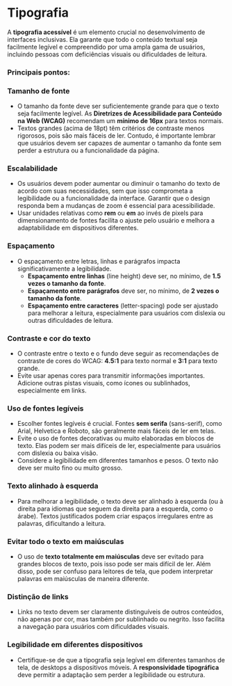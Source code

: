 # Tipografia

A **tipografia acessível** é um elemento crucial no desenvolvimento de interfaces inclusivas. Ela garante que todo o conteúdo textual seja facilmente legível e compreendido por uma ampla gama de usuários, incluindo pessoas com deficiências visuais ou dificuldades de leitura. 

### Principais pontos:

### **Tamanho de fonte**

- O tamanho da fonte deve ser suficientemente grande para que o texto seja facilmente legível. As **Diretrizes de Acessibilidade para Conteúdo na Web (WCAG)** recomendam um **mínimo de 16px** para textos normais.
- Textos grandes (acima de 18pt) têm critérios de contraste menos rigorosos, pois são mais fáceis de ler. Contudo, é importante lembrar que usuários devem ser capazes de aumentar o tamanho da fonte sem perder a estrutura ou a funcionalidade da página.

### **Escalabilidade**

- Os usuários devem poder aumentar ou diminuir o tamanho do texto de acordo com suas necessidades, sem que isso comprometa a legibilidade ou a funcionalidade da interface. Garantir que o design responda bem a mudanças de zoom é essencial para acessibilidade.
- Usar unidades relativas como **rem** ou **em** ao invés de pixels para dimensionamento de fontes facilita o ajuste pelo usuário e melhora a adaptabilidade em dispositivos diferentes.

### **Espaçamento**

- O espaçamento entre letras, linhas e parágrafos impacta significativamente a legibilidade.
    - **Espaçamento entre linhas** (line height) deve ser, no mínimo, de **1.5 vezes o tamanho da fonte**.
    - **Espaçamento entre parágrafos** deve ser, no mínimo, de **2 vezes o tamanho da fonte**.
    - **Espaçamento entre caracteres** (letter-spacing) pode ser ajustado para melhorar a leitura, especialmente para usuários com dislexia ou outras dificuldades de leitura.

### **Contraste e cor do texto**

- O contraste entre o texto e o fundo deve seguir as recomendações de contraste de cores do WCAG: **4.5:1** para texto normal e **3:1** para texto grande.
- Evite usar apenas cores para transmitir informações importantes. Adicione outras pistas visuais, como ícones ou sublinhados, especialmente em links.

### **Uso de fontes legíveis**

- Escolher fontes legíveis é crucial. Fontes **sem serifa** (sans-serif), como Arial, Helvetica e Roboto, são geralmente mais fáceis de ler em telas.
- Evite o uso de fontes decorativas ou muito elaboradas em blocos de texto. Elas podem ser mais difíceis de ler, especialmente para usuários com dislexia ou baixa visão.
- Considere a legibilidade em diferentes tamanhos e pesos. O texto não deve ser muito fino ou muito grosso.

### **Texto alinhado à esquerda**

- Para melhorar a legibilidade, o texto deve ser alinhado à esquerda (ou à direita para idiomas que seguem da direita para a esquerda, como o árabe). Textos justificados podem criar espaços irregulares entre as palavras, dificultando a leitura.

### **Evitar todo o texto em maiúsculas**

- O uso de **texto totalmente em maiúsculas** deve ser evitado para grandes blocos de texto, pois isso pode ser mais difícil de ler. Além disso, pode ser confuso para leitores de tela, que podem interpretar palavras em maiúsculas de maneira diferente.

### **Distinção de links**

- Links no texto devem ser claramente distinguíveis de outros conteúdos, não apenas por cor, mas também por sublinhado ou negrito. Isso facilita a navegação para usuários com dificuldades visuais.

### **Legibilidade em diferentes dispositivos**

- Certifique-se de que a tipografia seja legível em diferentes tamanhos de tela, de desktops a dispositivos móveis. A **responsividade tipográfica** deve permitir a adaptação sem perder a legibilidade ou estrutura.
